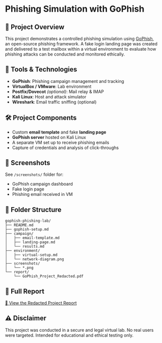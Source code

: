 # Phishing Simulation with GoPhish

## 🎯 Project Overview
This project demonstrates a controlled phishing simulation using [GoPhish](https://getgophish.com/), an open-source phishing framework. A fake login landing page was created and delivered to a test mailbox within a virtual environment to evaluate how phishing attacks can be conducted and monitored ethically.

## 🧰 Tools & Technologies
- **GoPhish**: Phishing campaign management and tracking
- **VirtualBox / VMware**: Lab environment
- **Postfix/Dovecot** *(optional)*: Mail relay & IMAP
- **Kali Linux**: Host and attack simulator
- **Wireshark**: Email traffic sniffing (optional)

## 🛠️ Project Components
- Custom **email template** and fake **landing page**
- **GoPhish server** hosted on Kali Linux
- A separate VM set up to receive phishing emails
- Capture of credentials and analysis of click-throughs

## 📸 Screenshots
See `/screenshots/` folder for:
- GoPhish campaign dashboard
- Fake login page
- Phishing email received in VM

## 📂 Folder Structure
```
gophish-phishing-lab/
├── README.md
├── gophish-setup.md
├── campaign/
│   ├── email-template.md
│   ├── landing-page.md
│   └── results.md
├── environment/
│   ├── virtual-setup.md
│   └── network-diagram.png
├── screenshots/
│   └── *.png
└── report/
    └── GoPhish_Project_Redacted.pdf
```

## 📄 Full Report
[📄 View the Redacted Project Report](report/GoPhish_Project_Redacted.pdf)

## ⚠️ Disclaimer
This project was conducted in a secure and legal virtual lab. No real users were targeted. Intended for educational and ethical testing only.
